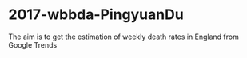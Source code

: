 # 2017-wbbda-PingyuanDu
The aim is to get the estimation of weekly death rates in England from Google Trends
